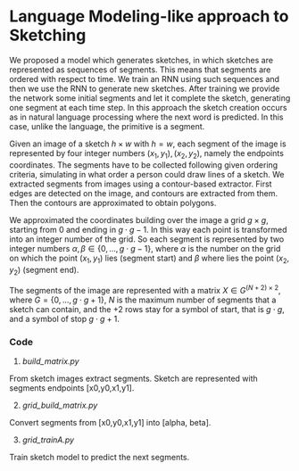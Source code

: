 # Language Modeling-like approach to Sketching

We proposed a model which generates sketches, in which sketches are represented as sequences of segments. This means that segments are ordered with respect to time. We train an RNN using such sequences and then we use the RNN to generate new sketches. After training we provide the network some initial segments and let it complete the sketch, generating one segment at each time step. In this approach the sketch creation occurs as in natural language processing where the next word is predicted. In this case, unlike the language, the primitive is a segment.

Given an image of a sketch $h \times w$ with $h=w$, each segment of the image is represented by four integer numbers $(x_1,y_1),(x_2,y_2)$, namely the endpoints coordinates.
The segments have to be collected following given ordering criteria, simulating in what order a person could draw lines of a sketch. We extracted segments from images using a contour-based extractor. First edges are detected on the image, and contours are extracted from them. Then the contours are approximated to obtain polygons.

We approximated the coordinates building over the image a grid $g \times g$, starting from 0 and ending in $g \cdot g - 1$. In this way each point is transformed into an integer number of the grid.
So each segment is represented by two integer numbers $\alpha, \beta \in \{0,..., g \cdot g - 1\}$, where $\alpha$ is the number on the grid on which the point $(x_1,y_1)$ lies (segment start) and $\beta$ where lies the point $(x_2,y_2)$ (segment end).

The segments of the image are represented with a matrix $X \in G^{(N+2) \times 2}$, where $G=\{0,..., g \cdot g + 1\}$, $N$ is the maximum number of segments that a sketch can contain, and the $+2$ rows stay for a symbol of start, that is $g \cdot g$, and a symbol of stop $g \cdot g +1$.


### Code

1) *build_matrix.py* 

From sketch images extract segments. 
Sketch are represented with segments endpoints [x0,y0,x1,y1]. 

2) *grid_build_matrix.py*

Convert segments from [x0,y0,x1,y1] into [alpha, beta].

3) *grid_trainA.py*

Train sketch model to predict the next segments.

